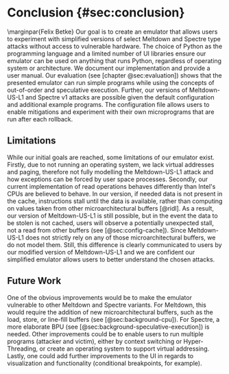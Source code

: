 # Conclusion {#sec:conclusion}
\marginpar{Felix Betke}
Our goal is to create an emulator that allows users to experiment with simplified versions of select Meltdown and Spectre type attacks without access to vulnerable hardware. The choice of Python as the programming language and a limited number of UI libraries ensure our emulator can be used on anything that runs Python, regardless of operating system or architecture. We document our implementation and provide a user manual. Our evaluation (see [chapter @sec:evaluation]) shows that the presented emulator can run simple programs while using the concepts of out-of-order and speculative execution. Further, our versions of Meltdown-US-L1 and Spectre v1 attacks are possible given the default configuration and additional example programs. The configuration file allows users to enable mitigations and experiment with their own microprograms that are run after each rollback.

## Limitations
While our initial goals are reached, some limitations of our emulator exist. Firstly, due to not running an operating system, we lack virtual addresses and paging, therefore not fully modelling the Meltdown-US-L1 attack and how exceptions can be forced by user space processes. Secondly, our current implementation of read operations behaves differently than Intel's CPUs are believed to behave. In our version, if needed data is not present in the cache, instructions stall until the data is available, rather than computing on values taken from other microarchitectural buffers [@ridl]. As a result, our version of Meltdown-US-L1 is still possible, but in the event the data to be stolen is not cached, users will observe a potentially unexpected stall, not a read from other buffers (see [@sec:config-cache]). Since Meltdown-US-L1 does not strictly rely on any of those microarchitectural buffers, we do not model them. Still, this difference is clearly communicated to users by our modified version of Meltdown-US-L1 and we are confident our simplified emulator allows users to better understand the chosen attacks.

## Future Work
One of the obvious improvements would be to make the emulator vulnerable to other Meltdown and Spectre variants. For Meltdown, this would require the addition of new microarchitectural buffers, such as the load, store, or line-fill buffers (see [@sec:background-cpu]). For Spectre, a more elaborate BPU (see [@sec:background-speculative-execution]) is needed. Other improvements could be to enable users to run multiple programs (attacker and victim), either by context switching or Hyper-Threading, or create an operating system to support virtual addressing. Lastly, one could add further improvements to the UI in regards to visualization and functionality (conditional breakpoints, for example).
